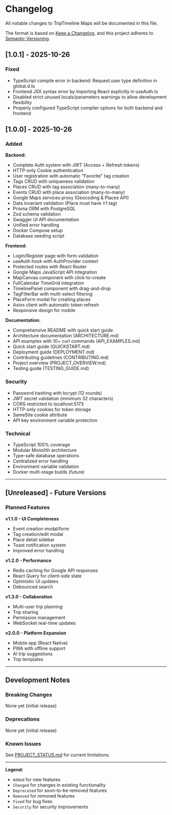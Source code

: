 # Changelog

All notable changes to TripTimeline Maps will be documented in this file.

The format is based on [Keep a Changelog](https://keepachangelog.com/en/1.0.0/),
and this project adheres to [Semantic Versioning](https://semver.org/spec/v2.0.0.html).

## [1.0.1] - 2025-10-26

### Fixed
- TypeScript compile error in backend: Request.user type definition in global.d.ts
- Frontend JSX syntax error by importing React explicitly in useAuth.ts
- Disabled strict unused locals/parameters warnings to allow development flexibility
- Properly configured TypeScript compiler options for both backend and frontend

## [1.0.0] - 2025-10-26

### Added

**Backend:**
- Complete Auth system with JWT (Access + Refresh tokens)
- HTTP-only Cookie authentication
- User registration with automatic "Favorite" tag creation
- Tags CRUD with uniqueness validation
- Places CRUD with tag association (many-to-many)
- Events CRUD with place association (many-to-many)
- Google Maps services proxy (Geocoding & Places API)
- Data invariant validation (Place must have ≥1 tag)
- Prisma ORM with PostgreSQL
- Zod schema validation
- Swagger UI API documentation
- Unified error handling
- Docker Compose setup
- Database seeding script

**Frontend:**
- Login/Register page with form validation
- useAuth hook with AuthProvider context
- Protected routes with React Router
- Google Maps JavaScript API integration
- MapCanvas component with click-to-create
- FullCalendar TimeGrid integration
- TimelinePanel component with drag-and-drop
- TagFilterBar with multi-select filtering
- PlaceForm modal for creating places
- Axios client with automatic token refresh
- Responsive design for mobile

**Documentation:**
- Comprehensive README with quick start guide
- Architecture documentation (ARCHITECTURE.md)
- API examples with 10+ curl commands (API_EXAMPLES.md)
- Quick start guide (QUICKSTART.md)
- Deployment guide (DEPLOYMENT.md)
- Contributing guidelines (CONTRIBUTING.md)
- Project overview (PROJECT_OVERVIEW.md)
- Testing guide (TESTING_GUIDE.md)

### Security

- Password hashing with bcrypt (12 rounds)
- JWT secret validation (minimum 32 characters)
- CORS restricted to localhost:5173
- HTTP-only cookies for token storage
- SameSite cookie attribute
- API key environment variable protection

### Technical

- TypeScript 100% coverage
- Modular Monolith architecture
- Type-safe database operations
- Centralized error handling
- Environment variable validation
- Docker multi-stage builds (future)

---

## [Unreleased] - Future Versions

### Planned Features

**v1.1.0 - UI Completeness**
- Event creation modal/form
- Tag creation/edit modal
- Place detail sidebar
- Toast notification system
- Improved error handling

**v1.2.0 - Performance**
- Redis caching for Google API responses
- React Query for client-side state
- Optimistic UI updates
- Debounced search

**v1.3.0 - Collaboration**
- Multi-user trip planning
- Trip sharing
- Permission management
- WebSocket real-time updates

**v2.0.0 - Platform Expansion**
- Mobile app (React Native)
- PWA with offline support
- AI trip suggestions
- Trip templates

---

## Development Notes

### Breaking Changes

None yet (initial release)

### Deprecations

None yet (initial release)

### Known Issues

See [PROJECT_STATUS.md](./PROJECT_STATUS.md) for current limitations.

---

**Legend:**
- `Added` for new features
- `Changed` for changes in existing functionality
- `Deprecated` for soon-to-be removed features
- `Removed` for removed features
- `Fixed` for bug fixes
- `Security` for security improvements

